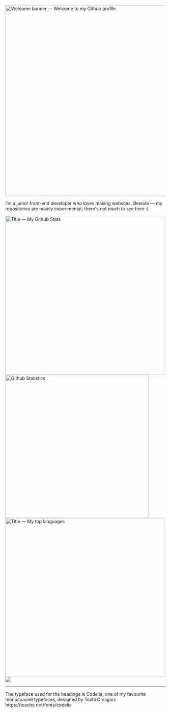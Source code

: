 <img alt="Welcome banner — Welcome to my Github profile"  title="Welcome to my Github profile" src="https://user-images.githubusercontent.com/68767503/138675448-b9c2555c-056e-423d-a7c9-69d2d40a47b1.png" style="width:600px;height:auto;">

I’m a junior front-end developer who loves making websites. Beware — my repositories are mainly experimental; there's not much to see here :)

<!--Github Statistics-->
<!--Header--><img title="My Github stats" alt="Title — My Github Stats" src="https://user-images.githubusercontent.com/68767503/138676793-d7fe297f-57ee-4783-bead-9569829d5b13.png" style="width:500px;height:auto;">
<!--stats--><img title="My Github Statistics" alt="Github Statistics" width="450px" src="https://github-readme-stats.vercel.app/api?username=thomasrettig&show_icons=true&include_all_commits=true&count_private=true&&hide=issues&theme=tokyonight&border_radius=6px"/>
<!--Top languages-->
<!--Header--><img title="My top languages" alt="Title — My top languages" src="https://user-images.githubusercontent.com/68767503/138676056-cab6487a-5a41-4be2-8cec-6297701ce1bf.png" style="width:500px;height:auto;">
<!--stats--><img src="https://github-readme-stats.vercel.app/api/top-langs/?username=thomasrettig&layout=compact">

<hr>
The typeface used for the headings is Codelia, one of my favourite monospaced typefaces, designed by Toshi Omagari: https://tosche.net/fonts/codelia
